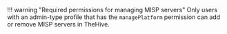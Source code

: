 !!! warning "Required permissions for managing MISP servers"
    Only users with an admin-type profile that has the `managePlatform` permission can add or remove MISP servers in TheHive.